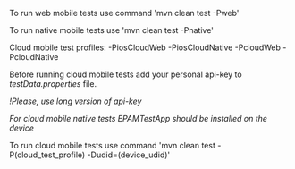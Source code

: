 To run web mobile tests use command 'mvn clean test -Pweb'

To run native mobile tests use 'mvn clean test -Pnative'

Cloud mobile test profiles: 
-PiosCloudWeb
-PiosCloudNative
-PcloudWeb
-PcloudNative

Before running cloud mobile tests add your personal api-key to *testData.properties* file.

*!Please, use long version of api-key*

*For cloud mobile native tests EPAMTestApp should be installed on the device*

To run cloud mobile tests use command 'mvn clean test -P(cloud_test_profile) -Dudid=(device_udid)'
